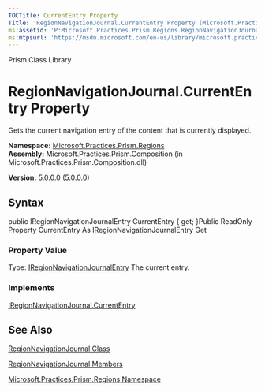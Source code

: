 ```yaml
---
TOCTitle: CurrentEntry Property
Title: 'RegionNavigationJournal.CurrentEntry Property (Microsoft.Practices.Prism.Regions)'
ms:assetid: 'P:Microsoft.Practices.Prism.Regions.RegionNavigationJournal.CurrentEntry'
ms:mtpsurl: 'https://msdn.microsoft.com/en-us/library/microsoft.practices.prism.regions.regionnavigationjournal.currententry(v=pandp.50)'
---
```


Prism Class Library

RegionNavigationJournal.CurrentEntry Property
=================================================

Gets the current navigation entry of the content that is currently displayed.

**Namespace:** [Microsoft.Practices.Prism.Regions](https://msdn.microsoft.com/library/microsoft.practices.prism.regions)
**Assembly:** Microsoft.Practices.Prism.Composition (in Microsoft.Practices.Prism.Composition.dll)

**Version:** 5.0.0.0 (5.0.0.0)

## Syntax


public IRegionNavigationJournalEntry CurrentEntry { get; }Public ReadOnly Property CurrentEntry As IRegionNavigationJournalEntry Get
### Property Value

Type: [IRegionNavigationJournalEntry](https://msdn.microsoft.com/library/microsoft.practices.prism.regions.iregionnavigationjournalentry)
The current entry.
### Implements

[IRegionNavigationJournal.CurrentEntry](https://msdn.microsoft.com/library/microsoft.practices.prism.regions.iregionnavigationjournal.currententry)

See Also
--------


[RegionNavigationJournal Class](https://msdn.microsoft.com/library/microsoft.practices.prism.regions.regionnavigationjournal)

[RegionNavigationJournal Members](https://msdn.microsoft.com/allmembers.t:microsoft.practices.prism.regions.regionnavigationjournal)

[Microsoft.Practices.Prism.Regions Namespace](https://msdn.microsoft.com/library/microsoft.practices.prism.regions)
